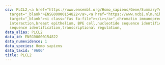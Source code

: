 ```yaml
---
csv: PLCL2,<a href="https://www.ensembl.org/Homo_sapiens/Gene/Summary?db=core;g=ENSG00000154822"
  target="_blank">ENSG00000154822</a>,<a href="https://www.ncbi.nlm.nih.gov/pubmed/22863008"
  target="_blank"><i class="fas fa-file"></i></a>",chromatin immunoprecipitation assay,direct
  interaction,breast epithelium, BPE cell,nucleotide sequence identification,nucleotide
  sequence identification,transcriptional regulation,
data_alias: PLCL2
data_id: ENSG00000154822
data_numevidence: 1
data_species: Homo sapiens
data_taxid: '9606'
title: PLCL2
---
```


